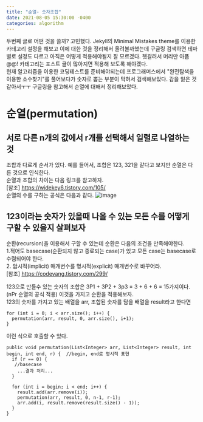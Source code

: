 ```yaml
---
title: "순열- 숫자조합"
date: 2021-08-05 15:30:00 -0400
categories: algorithm
---
```

두번째 글로 어떤 것을 쓸까? 고민했다. Jekyll의 Minimal Mistakes theme를 이용한 카테고리 설정을 해보고 이에 대한 것을 정리해서 올려볼까했는데 구글링 검색하면 테마별로 설정도 다르고 아직은 어떻게 적용해야될지 잘 모르겠다. 헷갈려서 머리만 아픔@@! 카테고리는 포스트 글이 많아지면 적용해 보도록 해야겠다. </br>
현재 알고리즘을 이용한 코딩테스트를 준비해야되는데 프로그래머스에서 "완전탐색을 이용한 소수찾기"를 풀어보다가 숫자로 뽑는 부분이 막혀서 검색해보았다. 감을 잃은 것 같아서ㅜㅜ 구글링을 참고해서 순열에 대해서 정리해보았다.

# 순열(permutation)
## 서로 다른 n개의 값에서 r개를 선택해서 일렬로 나열하는 것
조합과 다르게 순서가 있다. 예를 들어서, 조합은 123, 321을 같다고 보지만 순열은 다른 것으로 인식한다.</br>
순열과 조합의 차이는 다음 링크를 참고하자.</br>
[참조] <https://widekey6.tistory.com/105/></br>
순열의 수를 구하는 공식은 다음과 같다.
![image](https://user-images.githubusercontent.com/4480718/128305286-17fec9e2-3778-4b7b-8f35-52bf287b6192.png)


## 123이라는 숫자가 있을때 나올 수 있는 모든 수를 어떻게 구할 수 있을지 살펴보자
순환(recursion)을 이용해서 구할 수 있는데 순환은 다음의 조건을 만족해야한다.</br>
1.적어도 basecase(순환되지 않고 종료되는 case)가 있고 모든 case는 basecase로 수렴되어야 한다.</br> 
2. 암시적(implicit) 매개변수를 명시적(explicit) 매개변수로 바꾸어라.</br>
[참조] <https://codevang.tistory.com/299/></br>

123으로 만들수 있는 숫자의 조합은 3P1 + 3P2 + 3p3 = 3 + 6 + 6 = 15가지이다.(nPr 순열의 공식 적용)
이것을 가지고 순환을 적용해보자.</br>
123의 숫자를 가지고 있는 배열을 arr, 조합된 숫자를 담을 배열을 result라고 한다면
```
for (int i = 0; i < arr.size(); i++) {
  permutation(arr, result, 0, arr.size(), i+1);
}
```
이런 식으로 호출할 수 있다.
```
public void permutation(List<Integer> arr, List<Integer> result, int begin, int end, r) {  //begin, end로 명시적 표현
  if (r == 0) {
   //basecase
    ...결과 처리...
  } 
  
  for (int i = begin; i < end; i++) {
    result.add(arr.remove(i));
    permutation(arr, result, 0, n-1, r-1);
    arr.add(i, result.remove(result.size() - 1));
  }                      
}
```
